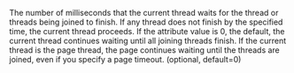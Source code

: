 The number of milliseconds that the current thread waits for
            the thread or threads being joined to finish. If any thread does not
            finish by the specified time, the current thread proceeds.
            If the attribute value is 0, the default, the current thread continues
            waiting until all joining threads finish. If the current thread is the
            page thread, the page continues waiting until the threads are joined,
            even if you specify a page timeout. (optional, default=0)